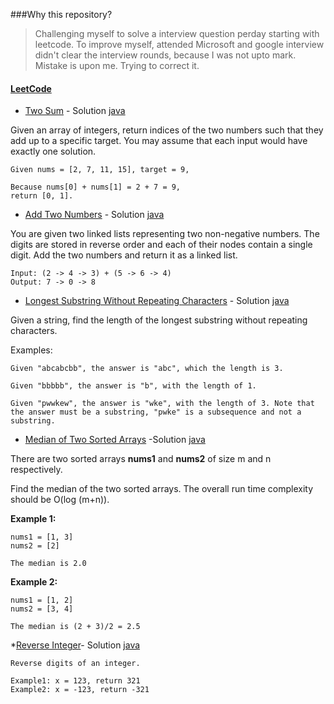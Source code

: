 ###Why this repository?
> Challenging myself to solve a interview question perday starting with leetcode. To improve myself, attended Microsoft and google interview didn't clear the interview rounds, because I was not upto mark. Mistake is upon me. Trying to correct it.

#### [LeetCode](https://leetcode.com/)

* [Two Sum](https://leetcode.com/problems/two-sum/) - Solution [java](https://github.com/dmadan86/LeetCode/blob/master/src/com/leetcode/TwoSum.java) 

Given an array of integers, return indices of the two numbers such that they add up to a specific target.
You may assume that each input would have exactly one solution.
```
Given nums = [2, 7, 11, 15], target = 9,

Because nums[0] + nums[1] = 2 + 7 = 9,
return [0, 1].
```

* [Add Two Numbers](https://leetcode.com/problems/add-two-numbers/) - Solution [java](https://github.com/dmadan86/LeetCode/blob/master/src/com/leetcode/Add_Two_Numbers.java)

You are given two linked lists representing two non-negative numbers. The digits are stored in reverse order and each of their nodes contain a single digit. Add the two numbers and return it as a linked list.
```
Input: (2 -> 4 -> 3) + (5 -> 6 -> 4)
Output: 7 -> 0 -> 8
```

* [Longest Substring Without Repeating Characters](https://leetcode.com/problems/longest-substring-without-repeating-characters/) - Solution [java](https://github.com/dmadan86/LeetCode/blob/master/src/com/leetcode/lengthOfLongestSubstring.java)

Given a string, find the length of the longest substring without repeating characters.

Examples:
```
Given "abcabcbb", the answer is "abc", which the length is 3.

Given "bbbbb", the answer is "b", with the length of 1.

Given "pwwkew", the answer is "wke", with the length of 3. Note that the answer must be a substring, "pwke" is a subsequence and not a substring.
```

* [Median of Two Sorted Arrays](https://leetcode.com/problems/median-of-two-sorted-arrays/) -Solution [java](https://github.com/dmadan86/LeetCode/blob/master/src/com/leetcode/findMedianSortedArrays.java)

There are two sorted arrays **nums1** and **nums2** of size m and n respectively.

Find the median of the two sorted arrays. The overall run time complexity should be O(log (m+n)).

**Example 1:**
```
nums1 = [1, 3]
nums2 = [2]

The median is 2.0
```

**Example 2:**
```
nums1 = [1, 2]
nums2 = [3, 4]

The median is (2 + 3)/2 = 2.5
```

*[Reverse Integer](https://leetcode.com/problems/reverse-integer/)- Solution [java](https://github.com/dmadan86/LeetCode/blob/master/src/com/leetcode/Reverse_Integer.java)

```
Reverse digits of an integer.

Example1: x = 123, return 321
Example2: x = -123, return -321
```
